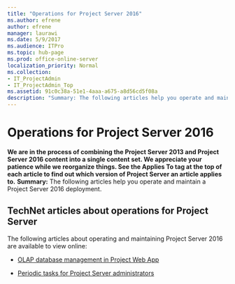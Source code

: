 ```yaml
---
title: "Operations for Project Server 2016"
ms.author: efrene
author: efrene
manager: laurawi
ms.date: 5/9/2017
ms.audience: ITPro
ms.topic: hub-page
ms.prod: office-online-server
localization_priority: Normal
ms.collection:
- IT_ProjectAdmin
- IT_ProjectAdmin_Top
ms.assetid: 91c0c38a-51e1-4aaa-a675-a8d56cd5f08a
description: "Summary: The following articles help you operate and maintain a Project Server 2016 deployment."
---
```


# Operations for Project Server 2016
 **We are in the process of combining the Project Server 2013 and Project Server 2016 content into a single content set. We appreciate your patience while we reorganize things. See the Applies To tag at the top of each article to find out which version of Project Server an article applies to.**
 **Summary:** The following articles help you operate and maintain a Project Server 2016 deployment.
  
## TechNet articles about operations for Project Server

The following articles about operating and maintaining Project Server 2016 are available to view online:
  
- [OLAP database management in Project Web App](olap-database-management-in-project-web-app.md)
    
- [Periodic tasks for Project Server administrators](periodic-tasks-for-project-server-administrators.md)
    


